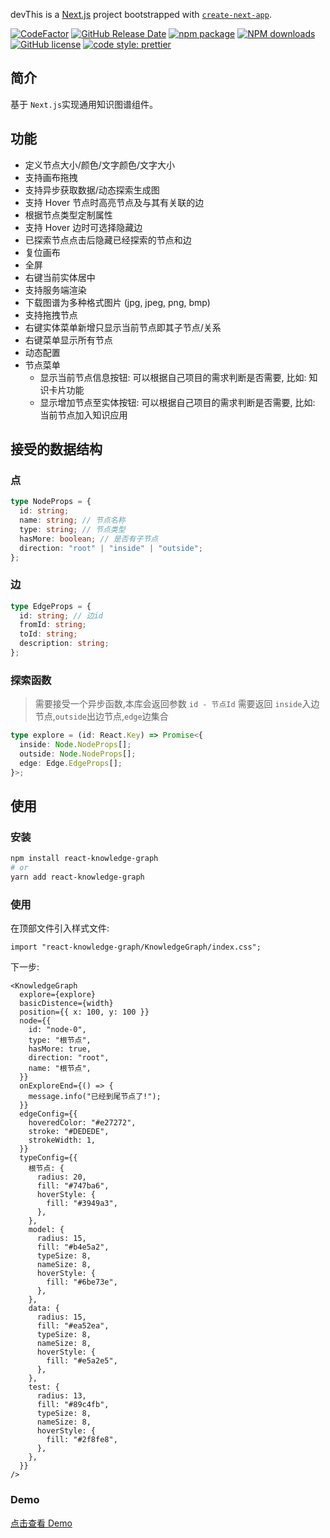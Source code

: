 <!--
 * @Author: tohsaka888
 * @Date: 2022-10-08 08:25:48
 * @LastEditors: tohsaka888
 * @LastEditTime: 2022-10-08 16:13:04
 * @Description: 请填写简介
-->

devThis is a [Next.js](https://nextjs.org/) project bootstrapped with [`create-next-app`](https://github.com/vercel/next.js/tree/canary/packages/create-next-app).

[![CodeFactor](https://www.codefactor.io/repository/github/tohsaka888/react-knowledge-graph/badge?style=flat-square)](https://www.codefactor.io/repository/github/tohsaka888/react-knowledge-graph)
[![GitHub Release Date](https://img.shields.io/github/release-date/tohsaka888/react-knowledge-graph.svg?style=flat-square)](https://github.com/tohsaka888/react-knowledge-graph/releases)
[![npm package](https://img.shields.io/npm/v/react-knowledge-graph.svg?style=flat-square)](https://www.npmjs.org/package/react-knowledge-graph)
[![NPM downloads](http://img.shields.io/npm/dm/react-knowledge-graph.svg?style=flat-square)](https://npmjs.org/package/react-knowledge-graph)
[![GitHub license](https://img.shields.io/github/license/mashape/apistatus.svg?style=flat-square)](https://github.com/tohsaka888/react-knowledge-graph/blob/master/LICENSE)
[![code style: prettier](https://img.shields.io/badge/code_style-prettier-ff69b4.svg?style=flat-square)](https://github.com/prettier/prettier)

## 简介

基于 `Next.js`实现通用知识图谱组件。

## 功能

- 定义节点大小/颜色/文字颜色/文字大小
- 支持画布拖拽
- 支持异步获取数据/动态探索生成图
- 支持 Hover 节点时高亮节点及与其有关联的边
- 根据节点类型定制属性
- 支持 Hover 边时可选择隐藏边
- 已探索节点点击后隐藏已经探索的节点和边
- 复位画布
- 全屏
- 右键当前实体居中
- 支持服务端渲染
- 下载图谱为多种格式图片 (jpg, jpeg, png, bmp)
- 支持拖拽节点
- 右键实体菜单新增只显示当前节点即其子节点/关系
- 右键菜单显示所有节点
- 动态配置
- 节点菜单
  - 显示当前节点信息按钮: 可以根据自己项目的需求判断是否需要, 比如: 知识卡片功能
  - 显示增加节点至实体按钮: 可以根据自己项目的需求判断是否需要, 比如: 当前节点加入知识应用

## 接受的数据结构

### 点

```typescript
type NodeProps = {
  id: string;
  name: string; // 节点名称
  type: string; // 节点类型
  hasMore: boolean; // 是否有子节点
  direction: "root" | "inside" | "outside";
};
```

### 边

```typescript
type EdgeProps = {
  id: string; // 边id
  fromId: string;
  toId: string;
  description: string;
};
```

### 探索函数

> 需要接受一个异步函数,本库会返回参数 `id - 节点Id`
> 需要返回 `inside`入边节点,`outside`出边节点,`edge`边集合

```typescript
type explore = (id: React.Key) => Promise<{
  inside: Node.NodeProps[];
  outside: Node.NodeProps[];
  edge: Edge.EdgeProps[];
}>;
```

## 使用

### 安装

```bash
npm install react-knowledge-graph
# or
yarn add react-knowledge-graph
```

### 使用

在顶部文件引入样式文件:

```tsx
import "react-knowledge-graph/KnowledgeGraph/index.css";
```

下一步:

```tsx
<KnowledgeGraph
  explore={explore}
  basicDistence={width}
  position={{ x: 100, y: 100 }}
  node={{
    id: "node-0",
    type: "根节点",
    hasMore: true,
    direction: "root",
    name: "根节点",
  }}
  onExploreEnd={() => {
    message.info("已经到尾节点了!");
  }}
  edgeConfig={{
    hoveredColor: "#e27272",
    stroke: "#DEDEDE",
    strokeWidth: 1,
  }}
  typeConfig={{
    根节点: {
      radius: 20,
      fill: "#747ba6",
      hoverStyle: {
        fill: "#3949a3",
      },
    },
    model: {
      radius: 15,
      fill: "#b4e5a2",
      typeSize: 8,
      nameSize: 8,
      hoverStyle: {
        fill: "#6be73e",
      },
    },
    data: {
      radius: 15,
      fill: "#ea52ea",
      typeSize: 8,
      nameSize: 8,
      hoverStyle: {
        fill: "#e5a2e5",
      },
    },
    test: {
      radius: 13,
      fill: "#89c4fb",
      typeSize: 8,
      nameSize: 8,
      hoverStyle: {
        fill: "#2f8fe8",
      },
    },
  }}
/>
```

### Demo

[点击查看 Demo](https://knowledge-graph-demo.netlify.app/)
